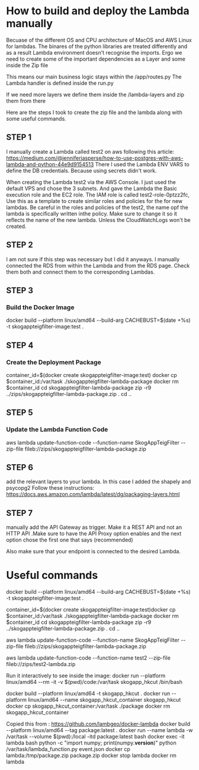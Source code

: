 # How to build and deploy the Lambda manually
Becuase of the different OS and CPU architecture of MacOS and AWS Linux for lambdas. The binares of the 
python libraries are treated differently and as a result Lambda environment doesn't recognise the imports.
Ergo we need to create some of the important dependencies as a Layer and some inside the Zip file

This means our main business logic stays within the /app/routes.py
The Lambda handler is defined inside the run.py

If we need more layers we define them inside the /lambda-layers and zip them from there

Here are the steps I took to create the zip file and the lambda along with some useful commands.

## STEP 1
I manually create a Lambda called test2 on aws following this article:
https://medium.com/@jenniferjasperse/how-to-use-postgres-with-aws-lambda-and-python-44e9d9154513
There I used the Lambda ENV VARS to define the DB credentials. Because using secrets didn't work.

When creating the Lambda test2 via the AWS Console. I just used the default VPS and chose the 3 subnets. And gave the Lambda the 
Basic execution role and the EC2 role. The IAM role is called test2-role-0ptzz2fc, Use this as a template to create similar roles and policies for the for new lambdas. Be careful in the roles and policies of the test2, the name opf the lambda is 
specifically written inthe policy. Make sure to change it so it reflects the name of the new lambda. Unless the CloudWatchLogs won't be created.

## STEP 2
I am not sure if this step was necessary but I did it anyways. I manually connected the RDS from within the Lambda and from the RDS page. Check them both and connect them to the corresponding Lambdas.

## STEP 3
### Build the Docker Image
docker build --platform linux/amd64 --build-arg CACHEBUST=$(date +%s) -t skogappteigfilter-image:test .

## STEP 4
### Create the Deployment Package
container_id=$(docker create skogappteigfilter-image:test)
docker cp $container_id:/var/task ./skogappteigfilter-lambda-package
docker rm $container_id
cd skogappteigfilter-lambda-package
zip -r9 ../zips/skogappteigfilter-lambda-package.zip .
cd ..

## STEP 5
### Update the Lambda Function Code
aws lambda update-function-code --function-name SkogAppTeigFilter --zip-file fileb://zips/skogappteigfilter-lambda-package.zip

## STEP 6
add the relevant layers to your lambda. In this case I added the shapely and psycopg2
Follow these instructions:
https://docs.aws.amazon.com/lambda/latest/dg/packaging-layers.html

## STEP 7
manually add the API Gateway as trigger.
Make it a REST API and not an HTTP API
.Make sure to have the API Proxy option enables and the next option chose the first one that says (recommended)

Also make sure that your endpoint is connected to the desired Lambda.

# Useful commands
docker build --platform linux/amd64 --build-arg CACHEBUST=$(date +%s) -t skogappteigfilter-image:test .

container_id=$(docker create skogappteigfilter-image:test)docker cp $container_id:/var/task ./skogappteigfilter-lambda-package
docker rm $container_id
cd skogappteigfilter-lambda-package
zip -r9 ../skogappteigfilter-lambda-package.zip .
cd ..

aws lambda update-function-code --function-name SkogAppTeigFilter --zip-file fileb://zips/skogappteigfilter-lambda-package.zip

aws lambda update-function-code --function-name test2 --zip-file fileb://zips/test2-lambda.zip

Run it interactively to see inside the image:
docker run --platform linux/amd64 --rm -it -v $(pwd)/code:/var/task skogapp_hkcut /bin/bash

docker build --platform linux/amd64 -t skogapp_hkcut .
docker run --platform linux/amd64 --name skogapp_hkcut_container skogapp_hkcut
docker cp skogapp_hkcut_container:/var/task ./package
docker rm skogapp_hkcut_container

Copied this from : https://github.com/lambgeo/docker-lambda
docker build --platform linux/amd64 --tag package:latest .
docker run --name lambda -w /var/task --volume $(pwd):/local -itd package:latest bash
docker exec -it lambda bash
python -c "import numpy; print(numpy.__version__)"
python /var/task/lambda_function.py event.json
docker cp lambda:/tmp/package.zip package.zip
docker stop lambda
docker rm lambda

